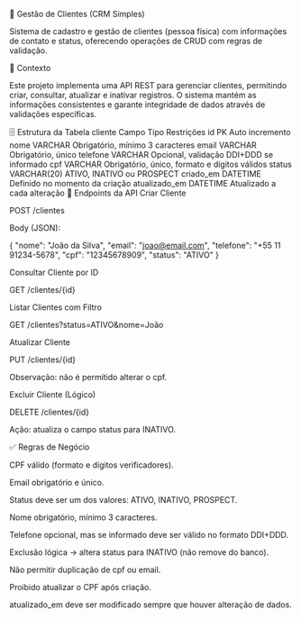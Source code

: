 📇 Gestão de Clientes (CRM Simples)

Sistema de cadastro e gestão de clientes (pessoa física) com informações de contato e status, oferecendo operações de CRUD com regras de validação.

📌 Contexto

Este projeto implementa uma API REST para gerenciar clientes, permitindo criar, consultar, atualizar e inativar registros.
O sistema mantém as informações consistentes e garante integridade de dados através de validações específicas.

🗄 Estrutura da Tabela cliente
Campo	Tipo	Restrições
id	PK	Auto incremento
nome	VARCHAR	Obrigatório, mínimo 3 caracteres
email	VARCHAR	Obrigatório, único
telefone	VARCHAR	Opcional, validação DDI+DDD se informado
cpf	VARCHAR	Obrigatório, único, formato e dígitos válidos
status	VARCHAR(20)	ATIVO, INATIVO ou PROSPECT
criado_em	DATETIME	Definido no momento da criação
atualizado_em	DATETIME	Atualizado a cada alteração
📍 Endpoints da API
Criar Cliente

POST /clientes

Body (JSON):

{
  "nome": "João da Silva",
  "email": "joao@email.com",
  "telefone": "+55 11 91234-5678",
  "cpf": "12345678909",
  "status": "ATIVO"
}

Consultar Cliente por ID

GET /clientes/{id}

Listar Clientes com Filtro

GET /clientes?status=ATIVO&nome=João

Atualizar Cliente

PUT /clientes/{id}

Observação: não é permitido alterar o cpf.

Excluir Cliente (Lógico)

DELETE /clientes/{id}

Ação: atualiza o campo status para INATIVO.

✅ Regras de Negócio

CPF válido (formato e dígitos verificadores).

Email obrigatório e único.

Status deve ser um dos valores: ATIVO, INATIVO, PROSPECT.

Nome obrigatório, mínimo 3 caracteres.

Telefone opcional, mas se informado deve ser válido no formato DDI+DDD.

Exclusão lógica → altera status para INATIVO (não remove do banco).

Não permitir duplicação de cpf ou email.

Proibido atualizar o CPF após criação.

atualizado_em deve ser modificado sempre que houver alteração de dados.

